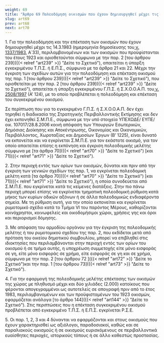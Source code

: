 ```yaml
---
weight: 69
title: "Άρθρο 69 Πολεοδόμηση οικισμών που έχουν δημιουργηθεί μέχρι τις 14.3.1983"
slug: art69
prev: art68
next: art70
---
```


1\. Για την πολεοδόμηση και την επέκταση των οικισμών που έχουν δημιουργηθεί μέχρι τις 14.3.1983 (ημερομηνία δημοσίευσης του<a href="https://ia37rg02wpsa01.blob.core.windows.net/fek/01/1983/19830100033.pdf" title="Δείτε το Σχετικό"> ν. 1337/1983</a>, Α΄33), περιλαμβανομένων και των οικισμών που προϋφίστανται του έτους 1923 και οριοθετούνται σύμφωνα με την παρ. 2 [του άρθρου 239]({{< relref "art239" >}} "Δείτε το Σχετικό"), απαιτείται η ύπαρξη εγκεκριμένου Τ.Π.Σ. ή Ε.Π.Σ., σύμφωνα με τα άρθρα 21 και 22. Μέχρι την έγκριση των σχεδίων αυτών για την πολεοδόμηση και επέκταση οικισμού της παρ. 1 [του άρθρου 239]({{< relref "art239" >}} "Δείτε το Σχετικό"), που οριοθετείται με την παρ. 2 [του άρθρου 239]({{< relref "art239" >}} "Δείτε το Σχετικό"), απαιτείται η ύπαρξη εγκεκριμένου Γ.Π.Σ. ή Σ.Χ.Ο.Ο.Α.Π. του<a href="https://ia37rg02wpsa01.blob.core.windows.net/fek/01/1997/19970100124.pdf" title="Δείτε το Σχετικό"> ν. 2508/1997</a> (Α’ 124), με το οποίο προβλέπεται η πολεοδόμηση και επέκταση του συγκεκριμένου οικισμού.

Σε περίπτωση που για το εγκεκριμένο Γ.Π.Σ. ή Σ.Χ.Ο.Ο.Α.Π. δεν έχει τηρηθεί η διαδικασία της Στρατηγικής Περιβαλλοντικής Εκτίμησης και δεν έχει εκπονηθεί Σ.Μ.Π.Ε., σύμφωνα με την υπό στοιχεία ΥΠΕΧΩΔΕ/ ΕΥΠΕ/οικ. 107017/28.8.2006 κοινή απόφαση των Υπουργών Εσωτερικών, Δημόσιας Διοίκησης και Αποκέντρωσης, Οικονομίας και Οικονομικών, Περιβάλλοντος, Χωροταξίας και Δημοσίων Έργων (Β’ 1225), είναι δυνατό να εκπονείται και να εγκρίνεται Σ.Μ.Π.Ε. για τον εκάστοτε οικισμό, για τον οποίο απαιτείται επίσης η εκπόνηση και έγκριση πολεοδομικής μελέτης σύμφωνα με [τα άρθρα 70]({{< relref "art70" >}} "Δείτε το Σχετικό") [και 71]({{< relref "art71" >}} "Δείτε το Σχετικό").

2\. Στην περιοχή εντός των ορίων των οικισμών, δύναται και πριν από την έγκριση των γενικών σχεδίων της παρ. 1, να εγκρίνεται πολεοδομική μελέτη κατά [τα άρθρα 70]({{< relref "art70" >}} "Δείτε το Σχετικό") [και 71]({{< relref "art71" >}} "Δείτε το Σχετικό"), η οποία συνοδεύεται από Σ.Μ.Π.Ε. που εγκρίνεται κατά τις κείμενες διατάξεις. Στην πιο πάνω περιοχή μπορεί επίσης να εγκρίνεται τμηματική πολεοδομική ρύθμιση κατά μήκος των κυρίων οδικών αξόνων ή σε άλλα πολεοδομικώς ενδιαφέροντα σημεία. Με τη ρύθμιση αυτή, για την οποία εκπονείται και εγκρίνεται ρυμοτομικό σχέδιο κατά το Τμήμα VI του παρόντος Μέρους, καθορίζονται κοινόχρηστοι, κοινωφελείς και οικοδομήσιμοι χώροι, χρήσεις γης και όροι και περιορισμοί δόμησης.

3\. Με απόφαση του αρμοδίου οργάνου για την έγκριση της πολεοδομικής μελέτης ή του ρυμοτομικού σχεδίου της παρ. 2, που εκδίδεται μετά από πρόταση του οικείου δημοτικού συμβουλίου, μπορεί να επιβληθεί στις ιδιοκτησίες που περιλαμβάνονται στην περιοχή εντός των ορίων του οικισμού ή σε τμήμα αυτής, η υποχρέωση συμμετοχής είτε μόνο εισφοράς σε γη, είτε μόνο εισφοράς σε χρήμα, είτε εισφοράς σε γη και σε χρήμα, σύμφωνα με την παρ. 2 [του άρθρου 72 ]({{< relref "art72" >}} "Δείτε το Σχετικό")και την παρ. 1 [του άρθρου 73]({{< relref "art73" >}} "Δείτε το Σχετικό").

4\. Για την εφαρμογή της πολεοδομικής μελέτης επέκτασης των οικισμών της χώρας με πληθυσμό μέχρι και δύο χιλιάδες (2.000) κατοίκους που φέρονται απογεγραμμένοι ως αυτοτελείς σε απογραφή πριν από το έτος 1983, περιλαμβανομένων και των προϋφισταμένων του 1923 οικισμών, εφαρμόζεται ανάλογα [το άρθρο 144]({{< relref "art144" >}} "Δείτε το Σχετικό"). Στις περιπτώσεις που η επέκταση συγκεκριμένου οικισμού προβλέπεται από εγκεκριμένο Τ.Π.Σ. ή Ε.Π.Σ. εγκρίνεται Ρ.Σ.Ε.

5\. Οι παρ. 1, 2, 3 και 4 δύνανται να εφαρμόζονται και στους οικισμούς που έχουν χαρακτηρισθεί ως αξιόλογοι, παραδοσιακοί, καθώς και σε παραλιακούς οικισμούς ή σε οικισμούς ευρισκόμενους σε περιβαλλοντικά ευαίσθητες περιοχές, ιστορικούς τόπους ή σε άλλο καθεστώς προστασίας.


